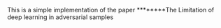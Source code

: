 This is a simple implementation of the paper ********The Limitation of deep learning in adversarial samples
